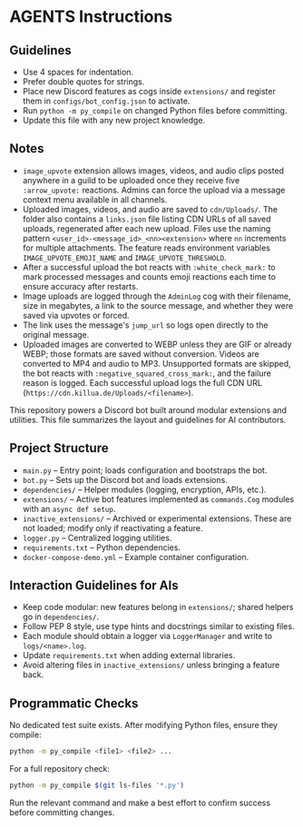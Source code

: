 # AGENTS Instructions

## Guidelines
- Use 4 spaces for indentation.
- Prefer double quotes for strings.
- Place new Discord features as cogs inside `extensions/` and register them in `configs/bot_config.json` to activate.
- Run `python -m py_compile` on changed Python files before committing.
- Update this file with any new project knowledge.

## Notes
- `image_upvote` extension allows images, videos, and audio clips posted anywhere in a guild to be uploaded once they receive five `:arrow_upvote:` reactions. Admins can force the upload via a message context menu available in all channels.
- Uploaded images, videos, and audio are saved to `cdn/Uploads/`. The folder also contains a `links.json` file listing CDN URLs of all saved uploads, regenerated after each new upload. Files use the naming pattern `<user_id>-<message_id>_<nn><extension>` where `nn` increments for multiple attachments. The feature reads environment variables `IMAGE_UPVOTE_EMOJI_NAME` and `IMAGE_UPVOTE_THRESHOLD`.
- After a successful upload the bot reacts with `:white_check_mark:` to mark processed messages and counts emoji reactions each time to ensure accuracy after restarts.
- Image uploads are logged through the `AdminLog` cog with their filename, size in megabytes, a link to the source message, and whether they were saved via upvotes or forced.
- The link uses the message's `jump_url` so logs open directly to the original message.
- Uploaded images are converted to WEBP unless they are GIF or already WEBP; those formats are saved without conversion. Videos are converted to MP4 and audio to MP3. Unsupported formats are skipped, the bot reacts with `:negative_squared_cross_mark:`, and the failure reason is logged. Each successful upload logs the full CDN URL (`https://cdn.killua.de/Uploads/<filename>`).

This repository powers a Discord bot built around modular extensions and utilities. This file summarizes the layout and guidelines for AI contributors.

## Project Structure

- `main.py` – Entry point; loads configuration and bootstraps the bot.
- `bot.py` – Sets up the Discord bot and loads extensions.
- `dependencies/` – Helper modules (logging, encryption, APIs, etc.).
- `extensions/` – Active bot features implemented as `commands.Cog` modules with an `async def setup`.
- `inactive_extensions/` – Archived or experimental extensions. These are not loaded; modify only if reactivating a feature.
- `logger.py` – Centralized logging utilities.
- `requirements.txt` – Python dependencies.
- `docker-compose-demo.yml` – Example container configuration.

## Interaction Guidelines for AIs

- Keep code modular: new features belong in `extensions/`; shared helpers go in `dependencies/`.
- Follow PEP 8 style, use type hints and docstrings similar to existing files.
- Each module should obtain a logger via `LoggerManager` and write to `logs/<name>.log`.
- Update `requirements.txt` when adding external libraries.
- Avoid altering files in `inactive_extensions/` unless bringing a feature back.

## Programmatic Checks

No dedicated test suite exists. After modifying Python files, ensure they compile:

```bash
python -m py_compile <file1> <file2> ...
```

For a full repository check:

```bash
python -m py_compile $(git ls-files '*.py')
```

Run the relevant command and make a best effort to confirm success before committing changes.

